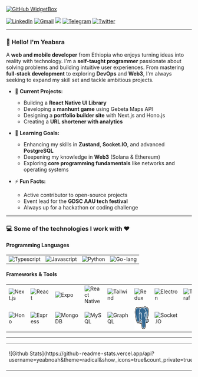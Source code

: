 [![GitHub WidgetBox](https://github-widgetbox.vercel.app/api/profile?username=yeabnoah&data=followers,repositories,stars,commits&theme=viridescent)](https://github.com/yeabnoah)

<div align="left" width="100%" height="100%">
 
[![LinkedIn](https://img.shields.io/badge/linkedin-%230077B5.svg?style=for-the-badge&logo=linkedin&logoColor=white)](https://www.linkedin.com/in/yeabsra-ashebir-tech-nerd-8a3a80267/)
[![Gmail](https://img.shields.io/badge/%20-Send%20Mail-black?color=14171A&labelColor=ef5350&logo=gmail&logoColor=ffffff&style=for-the-badge)](mailto:yeabnoah5@gmail.com)
![](https://komarev.com/ghpvc/?username=yeabnoah&color=brightgreen&style=for-the-badge)
[![Telegram](https://img.shields.io/badge/Telegram-%231877F2.svg?style=for-the-badge&logo=Telegram&logoColor=white)](https://t.me/technerd345)
[![Twitter](https://img.shields.io/badge/Twitter-%231DA1F2.svg?style=for-the-badge&logo=Twitter&logoColor=white)](https://twitter.com/TechNerd556)

</div>

---

### 👋 Hello! I'm Yeabsra 

A **web and mobile developer** from Ethiopia who enjoys turning ideas into reality with technology. I'm a **self-taught programmer** passionate about solving problems and building intuitive user experiences. From mastering **full-stack development** to exploring **DevOps** and **Web3**, I'm always seeking to expand my skill set and tackle ambitious projects.

- 🔭 **Current Projects:**  
  - Building a **React Native UI Library**  
  - Developing a **manhunt game** using Gebeta Maps API  
  - Designing a **portfolio builder site** with Next.js and Hono.js  
  - Creating a **URL shortener with analytics**

- 🌱 **Learning Goals:**  
  - Enhancing my skills in **Zustand**, **Socket.IO**, and advanced **PostgreSQL**  
  - Deepening my knowledge in **Web3** (Solana & Ethereum)  
  - Exploring **core programming fundamentals** like networks and operating systems  

- ⚡ **Fun Facts:**  
  - Active contributor to open-source projects  
  - Event lead for the **GDSC AAU tech festival**  
  - Always up for a hackathon or coding challenge  

---

### 💻 Some of the technologies I work with ❤️

#### **Programming Languages**

<table width="100%">
  <tr>
    <td><img alt="Typescript" height=64px src="https://cdn.worldvectorlogo.com/logos/typescript.svg"></td>
    <td><img alt="Javascript" height=64px src="https://cdn.worldvectorlogo.com/logos/logo-javascript.svg"></td>
    <td><img alt="Python" height=64px src="https://cdn.worldvectorlogo.com/logos/python-5.svg"></td>
    <td><img alt="Go-lang" height=64px src="https://cdn.worldvectorlogo.com/logos/golang-1.svg"></td>
  </tr>
</table>

#### **Frameworks & Tools**

<table>
  <tr>
    <td><img alt="Next.js" height=64px src="https://www.datocms-assets.com/75941/1657707878-nextjs_logo.png"></td>
    <td><img alt="React" height=64px src="https://cdn.worldvectorlogo.com/logos/react-2.svg"></td>
    <td><img alt="Expo" height=64px src="https://cdn.worldvectorlogo.com/logos/expo-1.svg"></td>
    <td><img alt="React Native" height=64px src="https://cdn.worldvectorlogo.com/logos/react-native-1.svg"></td>
    <td><img alt="Tailwind" height=64px src="https://cdn.worldvectorlogo.com/logos/tailwindcss.svg"></td>
    <td><img alt="Redux" height=64px src="https://cdn.worldvectorlogo.com/logos/redux.svg"></td>
    <td><img alt="Electron" height=64px src="https://cdn.worldvectorlogo.com/logos/electron-1.svg"></td>
    <td><img alt="Telegraf" height=64px src="https://telegraf.js.org/media/logo.svg"></td>
    <td><img alt="ShadCN" height=64px src="https://pbs.twimg.com/media/FxoIFVgagAE-gqB?format=png&name=4096x4096"></td>
  </tr>
  <tr>
    <td><img alt="Hono" height=64px src="https://seeklogo.com/images/H/hono-logo-85A5D1206D-seeklogo.com.png"></td>
    <td><img alt="Express" height=64px src="https://adware-technologies.s3.amazonaws.com/uploads/technology/thumbnail/20/express-js.png"></td>
    <td><img alt="MongoDB" height=64px src="https://cdn.worldvectorlogo.com/logos/mongodb-icon-1.svg"></td>
    <td><img alt="MySQL" height=64px src="https://brandslogos.com/wp-content/uploads/thumbs/mysql-logo-vector-1.svg"></td>
    <td><img alt="GraphQL" height=64px src="https://cdn.worldvectorlogo.com/logos/graphql-logo-2.svg"></td>
    <td><img alt="PostgreSQL" height=64px src="https://github.com/devicons/devicon/blob/master/icons/postgresql/postgresql-original.svg"></td>
    <td><img alt="Socket.IO" height=64px src="https://cdn.worldvectorlogo.com/logos/socket-io.svg"></td>
  </tr>
</table>

---

<table align="center" width="100%">
  <tr>
    <td>
      ![Github Stats](https://github-readme-stats.vercel.app/api?username=yeabnoah&theme=radical&show_icons=true&count_private=true&hide=issues)
    </td>
    <td>
      [![Top Langs](https://github-readme-stats.vercel.app/api/top-langs/?username=yeabnoah&theme=radical&layout=compact)](https://github.com/yeabnoah)
    </td>
  </tr>
</table>
